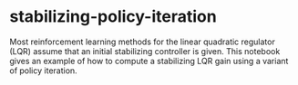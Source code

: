 # stabilizing-policy-iteration

Most reinforcement learning methods for the linear quadratic regulator (LQR) assume that an initial stabilizing controller is given. This notebook gives an example of how to compute a stabilizing LQR gain using a variant of policy iteration. 
